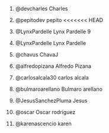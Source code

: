 1. @devcharles Charles
2. @pepitodev pepito
<<<<<<< HEAD


3. @LynxPardelle Lynx Pardelle
9




3. @LynxPardelle Lynx Pardelle
4. @chavus ChavaJ
5. @alfredopizana Alfredo Pizana
6. @carlosalcala30 carlos alcala
7. @bulmaroarellano Bulmaro arellano
8. @JesusSanchezPluma Jesus
9. @oscar Oscar rodriguez
10. @karenascencio karen
